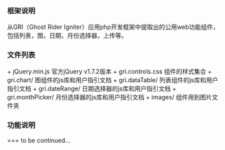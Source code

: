 <h3>框架说明</h3>
从GRI（Ghost Rider Igniter）应用php开发框架中提取出的公用web功能组件，包括列表，图，日期，月份选择器，上传等。

<h3>文件列表</h3>
+  jQuery.min.js 官方jQuery v1.7.2版本
+  gri.controls.css 组件的样式集合
+  gri.chart/  图组件的js库和用户指引文档
+  gri.dataTable/  列表组件的js库和用户指引文档
+  gri.dateRange/  日期选择器的js库和用户指引文档
+  gri.monthPicker/  月份选择器的js库和用户指引文档
+  images/ 组件用到图片文件夹

<h3>功能说明</h3>

===
to be continued...
